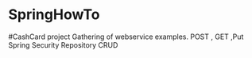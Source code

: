 # SpringHowTo
#CashCard project
Gathering of webservice examples.
POST , GET ,Put
Spring Security
Repository CRUD
